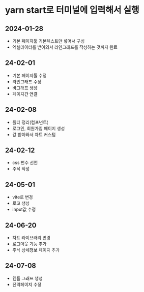 # yarn start로 터미널에 입력해서 실행

## 2024-01-28

-   기본 페이지툴 기본텍스트만 넣어서 구성
-   엑셀데이터를 받아와서 라인그래프를 작성하는 것까지 완료

## 24-02-01

-   기본 페이지툴 수정
-   라인그래프 수정
-   바그래프 생성
-   페이지간 연결

## 24-02-08

-   폴더 정리(컴포넌트)
-   로그인, 회원가입 페이지 생성
-   값 받아와서 차트 커스텀

## 24-02-12

-   css 변수 선언
-   주석 작성

## 24-05-01

-   vite로 변경
-   로고 생성
-   input값 수정

## 24-06-20

-   차트 라이브러리 변경
-   로그아웃 기능 추가
-   주식 상세정보 페이지 추가

## 24-07-08

-   캔들 그래프 생성
-   전략페이지 수정
